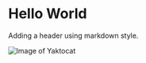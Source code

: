 # Hello World

Adding a header using markdown style.

![Image of Yaktocat](https://octodex.github.com/images/yaktocat.png)
